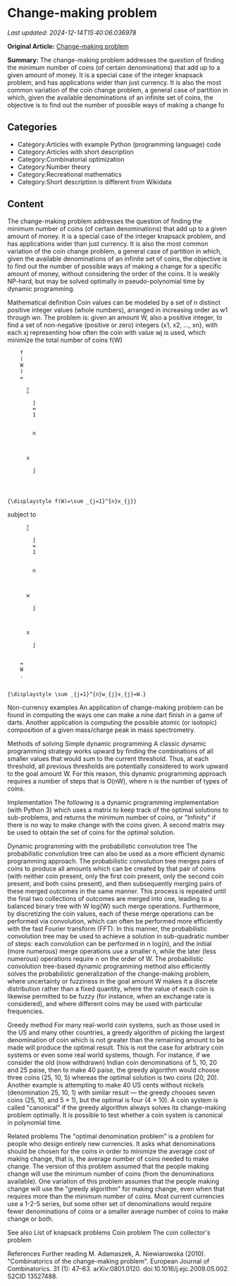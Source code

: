 # Change-making problem

_Last updated: 2024-12-14T15:40:06.036978_

**Original Article:** [Change-making problem](https://en.wikipedia.org/wiki/Change-making_problem)

**Summary:** The change-making problem addresses the question of finding the minimum number of coins (of certain denominations) that add up to a given amount of money. It is a special case of the integer knapsack problem, and has applications wider than just currency.
It is also the most common variation of the coin change problem, a general case of partition in which, given the available denominations of an infinite set of coins, the objective is to find out the number of possible ways of making a change fo

## Categories
- Category:Articles with example Python (programming language) code
- Category:Articles with short description
- Category:Combinatorial optimization
- Category:Number theory
- Category:Recreational mathematics
- Category:Short description is different from Wikidata

## Content

The change-making problem addresses the question of finding the minimum number of coins (of certain denominations) that add up to a given amount of money. It is a special case of the integer knapsack problem, and has applications wider than just currency.
It is also the most common variation of the coin change problem, a general case of partition in which, given the available denominations of an infinite set of coins, the objective is to find out the number of possible ways of making a change for a specific amount of money, without considering the order of the coins.
It is weakly NP-hard, but may be solved optimally in pseudo-polynomial time by dynamic programming.

Mathematical definition
Coin values can be modeled by a set of n distinct positive integer values (whole numbers), arranged in increasing order as w1 through wn. The problem is: given an amount W, also a positive integer, to find a set of non-negative (positive or zero) integers {x1, x2, ..., xn}, with each xj representing how often the coin with value wj is used, which minimize the total number of coins f(W)

  
    
      
        f
        (
        W
        )
        =
        
          ∑
          
            j
            =
            1
          
          
            n
          
        
        
          x
          
            j
          
        
      
    
    {\displaystyle f(W)=\sum _{j=1}^{n}x_{j}}
  

subject to

  
    
      
        
          ∑
          
            j
            =
            1
          
          
            n
          
        
        
          w
          
            j
          
        
        
          x
          
            j
          
        
        =
        W
        .
      
    
    {\displaystyle \sum _{j=1}^{n}w_{j}x_{j}=W.}

Non-currency examples
An application of change-making problem can be found in computing the ways one can make a nine dart finish in a game of darts.
Another application is computing the possible atomic (or isotopic) composition of a given mass/charge peak in mass spectrometry.

Methods of solving
Simple dynamic programming
A classic dynamic programming strategy works upward by finding the combinations of all smaller values that would sum to the current threshold. Thus, at each threshold, all previous thresholds are potentially considered to work upward to the goal amount W. For this reason, this dynamic programming approach requires a number of steps that is O(nW), where n is the number of types of coins.

Implementation
The following is a dynamic programming implementation (with Python 3) which uses a matrix to keep track of the optimal solutions to sub-problems, and returns the minimum number of coins, or "Infinity" if there is no way to make change with the coins given. A second matrix may be used to obtain the set of coins for the optimal solution.

Dynamic programming with the probabilistic convolution tree
The probabilistic convolution tree can also be used as a more efficient dynamic programming approach. The probabilistic convolution tree merges pairs of coins to produce all amounts which can be created by that pair of coins (with neither coin present, only the first coin present, only the second coin present, and both coins present), and then subsequently merging pairs of these merged outcomes in the same manner. This process is repeated until the final two collections of outcomes are merged into one, leading to a balanced binary tree with W log(W) such merge operations. Furthermore, by discretizing the coin values, each of these merge operations can be performed via convolution, which can often be performed more efficiently with the fast Fourier transform (FFT). In this manner, the probabilistic convolution tree may be used to achieve a solution in sub-quadratic number of steps: each convolution can be performed in n log(n), and the initial (more numerous) merge operations use a smaller n, while the later (less numerous) operations require n on the order of W.
The probabilistic convolution tree-based dynamic programming method also efficiently solves the probabilistic generalization of the change-making problem, where uncertainty or fuzziness in the goal amount W makes it a discrete distribution rather than a fixed quantity, where the value of each coin is likewise permitted to be fuzzy (for instance, when an exchange rate is considered), and where different coins may be used with particular frequencies.

Greedy method
For many real-world coin systems, such as those used in the US and many other countries, a greedy algorithm of picking the largest denomination of coin which is not greater than the remaining amount to be made will produce the optimal result. This is not the case for arbitrary coin systems or even some real world systems, though. For instance, if we consider the old (now withdrawn) Indian coin denominations of 5, 10, 20 and 25 paise, then to make 40 paise, the greedy algorithm would choose three coins (25, 10, 5) whereas the optimal solution is two coins (20, 20). Another example is attempting to make 40 US cents without nickels (denomination 25, 10, 1) with similar result — the greedy chooses seven coins (25, 10, and 5 × 1), but the optimal is four (4 × 10). A coin system is called "canonical" if the greedy algorithm always solves its change-making problem optimally. It is possible to test whether a coin system is canonical in polynomial time.

Related problems
The "optimal denomination problem" is a problem for people who design entirely new currencies. It asks what denominations should be chosen for the coins in order to minimize the average cost of making change, that is, the average number of coins needed to make change. The version of this problem assumed that the people making change will use the minimum number of coins (from the denominations available). One variation of this problem assumes that the people making change will use the "greedy algorithm" for making change, even when that requires more than the minimum number of coins. Most current currencies use a 1-2-5 series, but some other set of denominations would require fewer denominations of coins or a smaller average number of coins to make change or both.

See also
List of knapsack problems
Coin problem
The coin collector's problem

References
Further reading
M. Adamaszek, A. Niewiarowska (2010). "Combinatorics of the change-making problem". European Journal of Combinatorics. 31 (1): 47–63. arXiv:0801.0120. doi:10.1016/j.ejc.2009.05.002. S2CID 13527488.